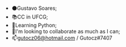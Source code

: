 - ⚫Gustavo Soares;
- 📚CC in UFCG;
- 🌱Learning Python;
- 👀I'm looking to collaborate as much as I can;
- 📫gutocz06@hotmail.com / Gutocz#7407

<!---
gutocz/gutocz is a ✨ special ✨ repository because its `README.md` (this file) appears on your GitHub profile.
You can click the Preview link to take a look at your changes.
--->
